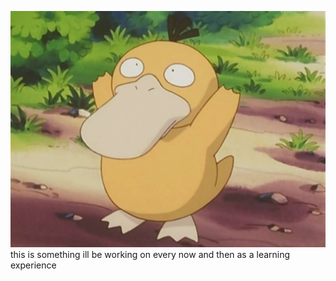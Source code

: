 ![psyduck](docs/img/psyduck.png)
this is something ill be working on every now and then as a learning experience
